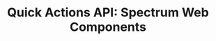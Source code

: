 ---
layout: api.njk
title: 'Quick Actions API: Spectrum Web Components'
displayName: Quick Actions
componentName: quick-actions
tags:
  - component-api
---